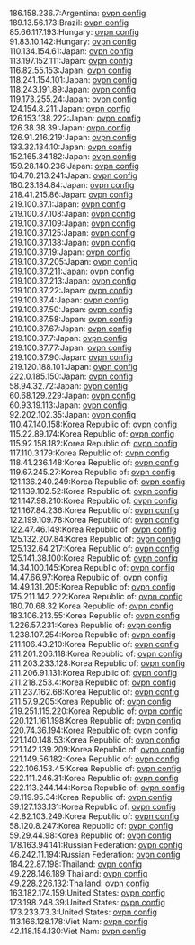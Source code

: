 186.158.236.7:Argentina: [ovpn config](vpn/186_158_236_7.ovpn)  
189.13.56.173:Brazil: [ovpn config](vpn/189_13_56_173.ovpn)  
85.66.117.193:Hungary: [ovpn config](vpn/85_66_117_193.ovpn)  
91.83.10.142:Hungary: [ovpn config](vpn/91_83_10_142.ovpn)  
110.134.154.61:Japan: [ovpn config](vpn/110_134_154_61.ovpn)  
113.197.152.111:Japan: [ovpn config](vpn/113_197_152_111.ovpn)  
116.82.55.153:Japan: [ovpn config](vpn/116_82_55_153.ovpn)  
118.241.154.101:Japan: [ovpn config](vpn/118_241_154_101.ovpn)  
118.243.191.89:Japan: [ovpn config](vpn/118_243_191_89.ovpn)  
119.173.255.24:Japan: [ovpn config](vpn/119_173_255_24.ovpn)  
124.154.8.211:Japan: [ovpn config](vpn/124_154_8_211.ovpn)  
126.153.138.222:Japan: [ovpn config](vpn/126_153_138_222.ovpn)  
126.38.38.39:Japan: [ovpn config](vpn/126_38_38_39.ovpn)  
126.91.216.219:Japan: [ovpn config](vpn/126_91_216_219.ovpn)  
133.32.134.10:Japan: [ovpn config](vpn/133_32_134_10.ovpn)  
152.165.34.182:Japan: [ovpn config](vpn/152_165_34_182.ovpn)  
159.28.140.236:Japan: [ovpn config](vpn/159_28_140_236.ovpn)  
164.70.213.241:Japan: [ovpn config](vpn/164_70_213_241.ovpn)  
180.23.184.84:Japan: [ovpn config](vpn/180_23_184_84.ovpn)  
218.41.215.86:Japan: [ovpn config](vpn/218_41_215_86.ovpn)  
219.100.37.1:Japan: [ovpn config](vpn/219_100_37_1.ovpn)  
219.100.37.108:Japan: [ovpn config](vpn/219_100_37_108.ovpn)  
219.100.37.109:Japan: [ovpn config](vpn/219_100_37_109.ovpn)  
219.100.37.125:Japan: [ovpn config](vpn/219_100_37_125.ovpn)  
219.100.37.138:Japan: [ovpn config](vpn/219_100_37_138.ovpn)  
219.100.37.19:Japan: [ovpn config](vpn/219_100_37_19.ovpn)  
219.100.37.205:Japan: [ovpn config](vpn/219_100_37_205.ovpn)  
219.100.37.211:Japan: [ovpn config](vpn/219_100_37_211.ovpn)  
219.100.37.213:Japan: [ovpn config](vpn/219_100_37_213.ovpn)  
219.100.37.22:Japan: [ovpn config](vpn/219_100_37_22.ovpn)  
219.100.37.4:Japan: [ovpn config](vpn/219_100_37_4.ovpn)  
219.100.37.50:Japan: [ovpn config](vpn/219_100_37_50.ovpn)  
219.100.37.58:Japan: [ovpn config](vpn/219_100_37_58.ovpn)  
219.100.37.67:Japan: [ovpn config](vpn/219_100_37_67.ovpn)  
219.100.37.7:Japan: [ovpn config](vpn/219_100_37_7.ovpn)  
219.100.37.77:Japan: [ovpn config](vpn/219_100_37_77.ovpn)  
219.100.37.90:Japan: [ovpn config](vpn/219_100_37_90.ovpn)  
219.120.188.101:Japan: [ovpn config](vpn/219_120_188_101.ovpn)  
222.0.185.150:Japan: [ovpn config](vpn/222_0_185_150.ovpn)  
58.94.32.72:Japan: [ovpn config](vpn/58_94_32_72.ovpn)  
60.68.129.229:Japan: [ovpn config](vpn/60_68_129_229.ovpn)  
60.93.19.113:Japan: [ovpn config](vpn/60_93_19_113.ovpn)  
92.202.102.35:Japan: [ovpn config](vpn/92_202_102_35.ovpn)  
110.47.140.158:Korea Republic of: [ovpn config](vpn/110_47_140_158.ovpn)  
115.22.89.174:Korea Republic of: [ovpn config](vpn/115_22_89_174.ovpn)  
115.92.158.182:Korea Republic of: [ovpn config](vpn/115_92_158_182.ovpn)  
117.110.3.179:Korea Republic of: [ovpn config](vpn/117_110_3_179.ovpn)  
118.41.236.148:Korea Republic of: [ovpn config](vpn/118_41_236_148.ovpn)  
119.67.245.27:Korea Republic of: [ovpn config](vpn/119_67_245_27.ovpn)  
121.136.240.249:Korea Republic of: [ovpn config](vpn/121_136_240_249.ovpn)  
121.139.102.52:Korea Republic of: [ovpn config](vpn/121_139_102_52.ovpn)  
121.147.98.210:Korea Republic of: [ovpn config](vpn/121_147_98_210.ovpn)  
121.167.84.236:Korea Republic of: [ovpn config](vpn/121_167_84_236.ovpn)  
122.199.109.78:Korea Republic of: [ovpn config](vpn/122_199_109_78.ovpn)  
122.47.46.149:Korea Republic of: [ovpn config](vpn/122_47_46_149.ovpn)  
125.132.207.84:Korea Republic of: [ovpn config](vpn/125_132_207_84.ovpn)  
125.132.64.217:Korea Republic of: [ovpn config](vpn/125_132_64_217.ovpn)  
125.141.38.100:Korea Republic of: [ovpn config](vpn/125_141_38_100.ovpn)  
14.34.100.145:Korea Republic of: [ovpn config](vpn/14_34_100_145.ovpn)  
14.47.66.97:Korea Republic of: [ovpn config](vpn/14_47_66_97.ovpn)  
14.49.131.205:Korea Republic of: [ovpn config](vpn/14_49_131_205.ovpn)  
175.211.142.222:Korea Republic of: [ovpn config](vpn/175_211_142_222.ovpn)  
180.70.68.32:Korea Republic of: [ovpn config](vpn/180_70_68_32.ovpn)  
183.106.213.55:Korea Republic of: [ovpn config](vpn/183_106_213_55.ovpn)  
1.226.57.231:Korea Republic of: [ovpn config](vpn/1_226_57_231.ovpn)  
1.238.107.254:Korea Republic of: [ovpn config](vpn/1_238_107_254.ovpn)  
211.106.43.210:Korea Republic of: [ovpn config](vpn/211_106_43_210.ovpn)  
211.201.206.118:Korea Republic of: [ovpn config](vpn/211_201_206_118.ovpn)  
211.203.233.128:Korea Republic of: [ovpn config](vpn/211_203_233_128.ovpn)  
211.206.91.131:Korea Republic of: [ovpn config](vpn/211_206_91_131.ovpn)  
211.218.253.4:Korea Republic of: [ovpn config](vpn/211_218_253_4.ovpn)  
211.237.162.68:Korea Republic of: [ovpn config](vpn/211_237_162_68.ovpn)  
211.57.9.205:Korea Republic of: [ovpn config](vpn/211_57_9_205.ovpn)  
219.251.115.220:Korea Republic of: [ovpn config](vpn/219_251_115_220.ovpn)  
220.121.161.198:Korea Republic of: [ovpn config](vpn/220_121_161_198.ovpn)  
220.74.36.194:Korea Republic of: [ovpn config](vpn/220_74_36_194.ovpn)  
221.140.148.53:Korea Republic of: [ovpn config](vpn/221_140_148_53.ovpn)  
221.142.139.209:Korea Republic of: [ovpn config](vpn/221_142_139_209.ovpn)  
221.149.56.182:Korea Republic of: [ovpn config](vpn/221_149_56_182.ovpn)  
222.106.153.45:Korea Republic of: [ovpn config](vpn/222_106_153_45.ovpn)  
222.111.246.31:Korea Republic of: [ovpn config](vpn/222_111_246_31.ovpn)  
222.113.244.144:Korea Republic of: [ovpn config](vpn/222_113_244_144.ovpn)  
39.119.95.34:Korea Republic of: [ovpn config](vpn/39_119_95_34.ovpn)  
39.127.133.131:Korea Republic of: [ovpn config](vpn/39_127_133_131.ovpn)  
42.82.103.249:Korea Republic of: [ovpn config](vpn/42_82_103_249.ovpn)  
58.120.8.247:Korea Republic of: [ovpn config](vpn/58_120_8_247.ovpn)  
59.29.44.98:Korea Republic of: [ovpn config](vpn/59_29_44_98.ovpn)  
178.163.94.141:Russian Federation: [ovpn config](vpn/178_163_94_141.ovpn)  
46.242.11.194:Russian Federation: [ovpn config](vpn/46_242_11_194.ovpn)  
184.22.87.198:Thailand: [ovpn config](vpn/184_22_87_198.ovpn)  
49.228.146.189:Thailand: [ovpn config](vpn/49_228_146_189.ovpn)  
49.228.226.132:Thailand: [ovpn config](vpn/49_228_226_132.ovpn)  
163.182.174.159:United States: [ovpn config](vpn/163_182_174_159.ovpn)  
173.198.248.39:United States: [ovpn config](vpn/173_198_248_39.ovpn)  
173.233.73.3:United States: [ovpn config](vpn/173_233_73_3.ovpn)  
113.166.128.178:Viet Nam: [ovpn config](vpn/113_166_128_178.ovpn)  
42.118.154.130:Viet Nam: [ovpn config](vpn/42_118_154_130.ovpn)  
